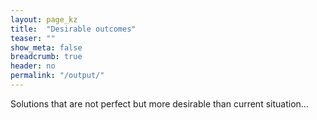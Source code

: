 ```yaml
---
layout: page_kz
title:  "Desirable outcomes"
teaser: ""
show_meta: false
breadcrumb: true
header: no
permalink: "/output/"
---
```


Solutions that are not perfect but more desirable than current situation...
